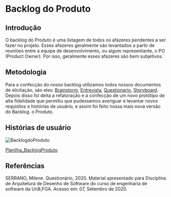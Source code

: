 # Backlog do Produto

## Introdução

O backlog do Produto é uma listagem de todos os afazeres pendentes a ser fazer no projeto. Esses afazeres geralmente são levantados a partir de reuniões entre a equipe de desenvolvimento, ou algum representante, o PO (Product Owner). Por isso, geralmente esses afazeres são bem subjetivos.

## Metodologia

Para a confecção do nosso backlog utilizamos todos nossos documentos de elicitação, são eles: [Brainstorm](https://unbarqdsw.github.io/2020.1_G1_Triagil/base/requisitos/elicitacao/brainstorming/), [Entrevista](https://unbarqdsw.github.io/2020.1_G1_Triagil/base/requisitos/elicitacao/entrevista/), [Questionario](https://unbarqdsw.github.io/2020.1_G1_Triagil/base/requisitos/elicitacao/questionario/), [Storyboard](https://unbarqdsw.github.io/2020.1_G1_Triagil/base/requisitos/elicitacao/storyboard/). Depois disso foi deita a refatoração e a confecção de um novo protótipo de alta fidelidade que permitiu que pudessemos averiguar e levantar novos requisitos e histórias de usuário, e assim foi feito nossa mais nova versão do Backlog.
o Produto.

## Histórias de usuário

![BacklogdoProduto](https://i.imgur.com/DxlAHcC.png)

[Planilha_BacklogProduto](https://docs.google.com/spreadsheets/d/1oNXpRmYNi-lmX1658zFyt23FzQxhIiJNmI9wpbBIuY4/edit?usp=sharing)


## Referências

SERRANO, Milene. Questionário, 2020. Material apresentado para Disciplina de Arquitetura de Desenho de Software do curso de engenharia de software da UnB,FGA. Acesso em: 07, Setembro de 2020.

